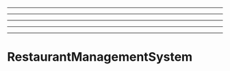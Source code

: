-------------------------
----------------------------------------------------------------------------------------------------
----------------------------------------------------------------------------------------------------
----------------------------------------------------------------------------------------------------
----------------------------------------------------------------------------------------------------
# RestaurantManagementSystem
